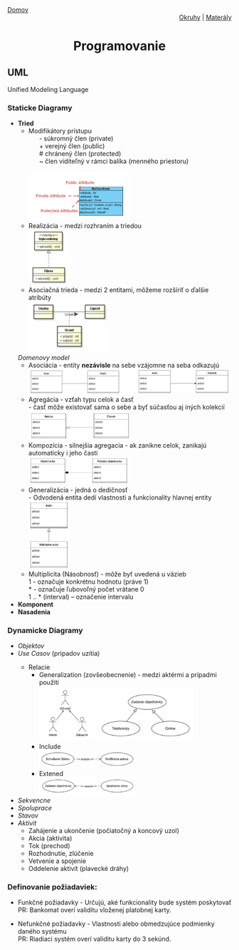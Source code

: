 <div align="center">
    <div align="left">
        <a href="/README.md">Domov</a>
    </div>
    <div align="right">
        <a href="../OKRUHY.md#programovanie">Okruhy</a>
        |
        <a href="https://drive.google.com/drive/folders/1-R0QweppWve7l7rt23FboOdxdV9U58OT?usp=sharing">Materály</a>
    </div>


# Programovanie

</div>

## UML
Unified Modeling Language

### Staticke Diagramy
<ul>
    <li>
        <b>Tried<br></b>
        <ul>
            <li>
                Modifikátory prístupu
                <ul type=none>
                    <li>
                        - súkromný člen (private)
                    </li><li>
                        + verejný člen (public)
                    </li><li>
                        # chránený člen (protected)
                    </li><li>
                        ~ člen viditeľný v rámci balíka (menného priestoru)
                    </li>
                </ul>
                <br><img src="./Materialy/cla0.png" width=50%>
            </li><li>
                Realizácia - medzi rozhraním a triedou
                <br><img src="./Materialy/cla1.png" width=20%>
            </li><li>
                Asociačná trieda - medzi 2 entitami, môžeme rozšíriť o ďalšie atribúty
                <br><img src="./Materialy/cla2.png" width=40%>
            </li>
        </ul>
        <i>Domenovy model</i>
        <ul>
            <li>
                Asociácia - entity <B>nezávisle</B> na sebe vzájomne na seba odkazujú
                <br><img src="./Materialy/dom1.png" width=100%>
            </li><li>
                Agregácia - vzťah typu celok a časť<br> 
                - časť môže existovať sama o sebe a byť súčasťou aj iných kolekcií
                <br><img src="./Materialy/dom2.png" width=50%>
            </li><li>
                Kompozícia -  silnejšia agregacia
                - ak zanikne celok, zanikajú automaticky i jeho časti
                <br><img src="./Materialy/dom3.png" width=50%>
            </li><li>
                Generalizácia - jedná o dedičnosť<br>
                - Odvodená entita dedí vlastnosti a funkcionality hlavnej entity
                <br><img src="./Materialy/dom4.png" width=20%>
            </li><li>
                Multiplicita (Násobnosť) - môže byť uvedená u väzieb<br>
                1 - označuje konkrétnu hodnotu (práve 1)<br>
                * - označuje ľubovoľný počet vrátane 0<br>
                1 .. * (interval) – označenie intervalu
            </LI>
        </ul>
    </li>
    <li><b>Komponent</b></li>
    <li><b>Nasadenia</b></li>
</ul>

### Dynamicke Diagramy
<ul>
    <li><i>Objektov</i></li>
    <li><i>Use Casov</i> (pripadov uzitia)</li>
        <ul>
            <li>Relacie
                <ul>
                    <li>
                        Generalization (zovšeobecnenie) -  medzi aktérmi a prípadmi použiti
                        <br><img src="./Materialy/uc1.png" width=30%><img src="./Materialy/uc2.png" width=50%>
                    </li><li>
                        Include 
                        <br><img src="./Materialy/uc3.png" width=50%>
                    </li><li>
                        Extened
                        <br><img src="./Materialy/uc4.png" width=50%>
                    </li>
                </ul>
            </li>
        </ul>
    <li><i>Sekvencne</i></li>
    <li><i>Spoluprace</i></li>
    <li><i>Stavov</i></li>
    <li>
        <i>Aktivit</i>
        <ul>
            <li>
                Zahájenie a ukončenie (počiatočný a koncový uzol)
            </li><li>
                Akcia (aktivita)
            </li><li>
                Tok (prechod)
            </li><li>
                Rozhodnutie, zlúčenie
            </li><li>
                Vetvenie a spojenie
            </li><li>
                Oddelenie aktivít (plavecké dráhy)
            </li>
        </ul>
    </li>
</ul>

### Definovanie požiadaviek:
- Funkčné požiadavky    - Určujú, aké funkcionality bude systém poskytovať
<br>PR: Bankomat overí validitu vloženej platobnej karty.

- Nefunkčné požiadavky  - Vlastnosti alebo obmedzujúce podmienky daného systému
<br>PR: Riadiaci systém overí validitu karty do 3 sekúnd.